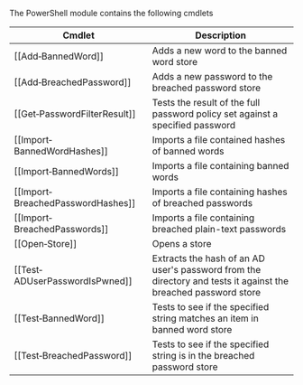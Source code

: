 The PowerShell module contains the following cmdlets

| Cmdlet | Description |
| --- | --- |
| [[Add‐BannedWord]] | Adds a new word to the banned word store |
| [[Add‐BreachedPassword]] | Adds a new password to the breached password store |
| [[Get‐PasswordFilterResult]] | Tests the result of the full password policy set against a specified password |
| [[Import‐BannedWordHashes]] | Imports a file contained hashes of banned words |
| [[Import‐BannedWords]] | Imports a file containing banned words |
| [[Import‐BreachedPasswordHashes]] | Imports a file containing hashes of breached passwords |
| [[Import‐BreachedPasswords]] | Imports a file containing breached plain-text passwords |
| [[Open‐Store]] | Opens a store |
| [[Test‐ADUserPasswordIsPwned]] | Extracts the hash of an AD user's password from the directory and tests it against the breached password store |
| [[Test‐BannedWord]] | Tests to see if the specified string matches an item in banned word store |
| [[Test‐BreachedPassword]] | Tests to see if the specified string is in the breached password store |
